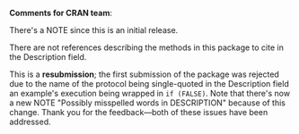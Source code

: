 **Comments for CRAN team**:

There's a NOTE since this is an initial release.

There are not references describing the methods in this package to cite in the Description field.

This is a **resubmission**; the first submission of the package was rejected due to the name of the protocol being single-quoted in the Description field an example's execution being wrapped in `if (FALSE)`. Note that there's now a new NOTE "Possibly misspelled words in DESCRIPTION" because of this change. Thank you for the feedback—both of these issues have been addressed.
